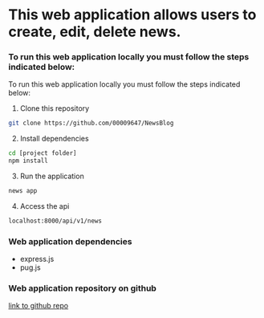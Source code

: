 # This web application allows users to create, edit, delete news.

### To run this web application locally you must follow the steps indicated below:

To run this web application locally you must follow the steps indicated below:

1. Clone this repository
```bash
git clone https://github.com/00009647/NewsBlog
```
2. Install dependencies
```bash
cd [project folder]
npm install
```
3. Run the application
```bash
news app
``` 
4. Access the api
```bash
localhost:8000/api/v1/news
``` 
### Web application dependencies
 - express.js
 - pug.js

### Web application repository on github
[link to github repo](https://github.com/00009647/NewsBlog)